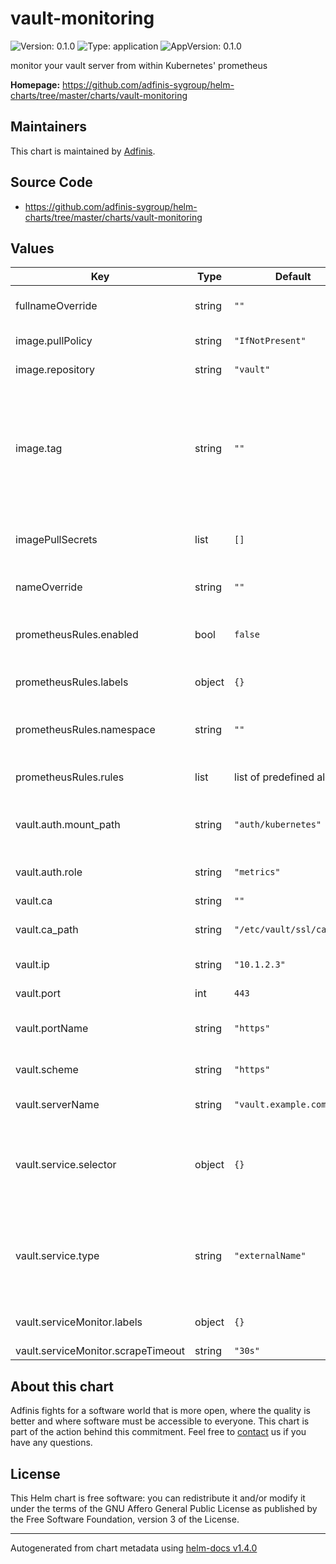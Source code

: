 # vault-monitoring

![Version: 0.1.0](https://img.shields.io/badge/Version-0.1.0-informational?style=flat-square) ![Type: application](https://img.shields.io/badge/Type-application-informational?style=flat-square) ![AppVersion: 0.1.0](https://img.shields.io/badge/AppVersion-0.1.0-informational?style=flat-square)

monitor your vault server from within Kubernetes' prometheus

**Homepage:** <https://github.com/adfinis-sygroup/helm-charts/tree/master/charts/vault-monitoring>

## Maintainers
This chart is maintained by [Adfinis](https://adfinis.com/?pk_campaign=github&pk_kwd=helm-charts).

## Source Code

* <https://github.com/adfinis-sygroup/helm-charts/tree/master/charts/vault-monitoring>

## Values

| Key | Type | Default | Description |
|-----|------|---------|-------------|
| fullnameOverride | string | `""` | specifies the full name override to be used for helm |
| image.pullPolicy | string | `"IfNotPresent"` | set the image pullPolicy |
| image.repository | string | `"vault"` | set the image repository |
| image.tag | string | `""` | set the tag of the image Specify a tag to override which version of timed to deploy. If no tag is specified the appVersion from Chart.yaml is used as tag. |
| imagePullSecrets | list | `[]` | specifies the image pull secrets to be used |
| nameOverride | string | `""` | specifies the name override to be used for helm |
| prometheusRules.enabled | bool | `false` | wether or not the prometheus alerts are enabled |
| prometheusRules.labels | object | `{}` | labels to set in the prometheus alerts |
| prometheusRules.namespace | string | `""` | set namespace where the prometheusRules will be created |
| prometheusRules.rules | list | list of predefined alerts | set of prometheus alerts to define |
| vault.auth.mount_path | string | `"auth/kubernetes"` | where the kubernetes auth is mounted on vault |
| vault.auth.role | string | `"metrics"` | the vault role to use for connection |
| vault.ca | string | `""` |  |
| vault.ca_path | string | `"/etc/vault/ssl/ca.crt"` | the CA path to include in the configuration |
| vault.ip | string | `"10.1.2.3"` | the vault ip to connect to |
| vault.port | int | `443` | the vault port  to connect to |
| vault.portName | string | `"https"` | the vault portName to use in the services |
| vault.scheme | string | `"https"` | the scheme to use for connection |
| vault.serverName | string | `"vault.example.com"` | the vault servername |
| vault.service.selector | object | `{}` | definition of the  vault service selector for endpoint selection. Keep empty for using externalName |
| vault.service.type | string | `"externalName"` | which type the vault service has. For connecting to an external vault server, chose externalName |
| vault.serviceMonitor.labels | object | `{}` | labels to set on the vault serviceMonitor |
| vault.serviceMonitor.scrapeTimeout | string | `"30s"` |  |

## About this chart

Adfinis fights for a software world that is more open, where the quality is
better and where software must be accessible to everyone. This chart
is part of the action behind this commitment. Feel free to
[contact](https://adfinis.com/kontakt/?pk_campaign=github&pk_kwd=helm-charts)
us if you have any questions.

## License

This Helm chart is free software: you can redistribute it and/or modify it under the terms
of the GNU Affero General Public License as published by the Free Software Foundation,
version 3 of the License.

----------------------------------------------
Autogenerated from chart metadata using [helm-docs v1.4.0](https://github.com/norwoodj/helm-docs/releases/v1.4.0)
